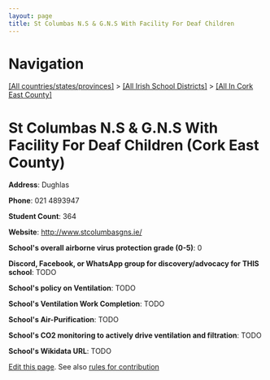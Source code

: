 ```yaml
---
layout: page
title: St Columbas N.S & G.N.S With Facility For Deaf Children
---
```

# Navigation

[[All countries/states/provinces]](../../..) > [[All Irish School Districts]](../..) > [[All In Cork East County]](..)

# St Columbas N.S & G.N.S With Facility For Deaf Children (Cork East County)

**Address**: Dughlas

**Phone**: 021 4893947

**Student Count**: 364

**Website**: <http://www.stcolumbasgns.ie/>

**School's overall airborne virus protection grade (0-5)**: 0

**Discord, Facebook, or WhatsApp group for discovery/advocacy for THIS school**: TODO

**School's policy on Ventilation**: TODO

**School's Ventilation Work Completion**: TODO

**School's Air-Purification**: TODO

**School's CO2 monitoring to actively drive ventilation and filtration**: TODO

**School's Wikidata URL**: TODO


[Edit this page](https://github.com/ventilate-schools/Ireland/edit/main/./Cork_East_County/St_Columbas_N.S_&_G.N.S_With_Facility_For_Deaf_Children.md). See also [rules for contribution](../../../contribution-rules/)